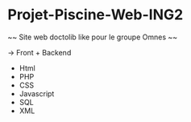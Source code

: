 # Projet-Piscine-Web-ING2

~~ Site web doctolib like pour le groupe Omnes ~~

-> Front + Backend
- Html 
- PHP
- CSS
- Javascript
- SQL
- XML
